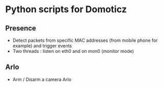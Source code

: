 # Python scripts for Domoticz

## Presence
* Detect packets from specific MAC addresses  (from mobile phone for example) and trigger events
* Two threads : listen on eth0 and on mon0 (monitor mode) 

## Arlo
* Arm / Disarm a camera Arlo
